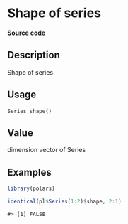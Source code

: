 

# Shape of series

[**Source code**](https://github.com/pola-rs/r-polars/tree/8387e0a88c6889e6449b053999aada405c241066/R/series__series.R#L236)

## Description

Shape of series

## Usage

<pre><code class='language-R'>Series_shape()
</code></pre>

## Value

dimension vector of Series

## Examples

``` r
library(polars)

identical(pl$Series(1:2)$shape, 2:1)
```

    #> [1] FALSE
